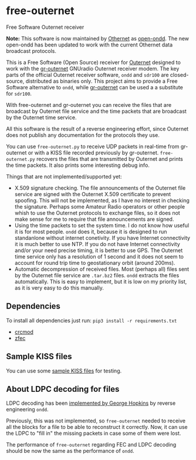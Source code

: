 # free-outernet
Free Software Outernet receiver

**Note:** This software is now maintained by [Othernet](https://othernet.is/) as
[open-ondd](https://github.com/Othernet-Project/open-ondd). The new open-ondd has
been updated to work with the current Othernet data broadcast protocols.

This is a Free Software (Open Source) receiver for
[Outernet](http://outernet.is/) designed to work with the
[gr-outernet](https://github.com/daniestevez/gr-outernet) GNUradio Outernet
receiver modem. The key parts of the official Outernet receiver software, `ondd`
and `sdr100` are closed-source, distributed as binaries only. This project aims
to provide a Free Software alternative to `ondd`, while
[gr-outernet](https://github.com/daniestevez/gr-outernet) can be used a a
substitute for `sdr100`.

With free-outernet and gr-outernet you can receive the files that are broadcast
by Outernet file service and the time packets that are broadcast by the Outernet
time service.

All this software is the result of a reverse engineering effort, since Outernet
does not publish any documentation for the protocols they use.

You can use `free-outernet.py` to receive UDP packets in real-time from
gr-outernet or with a KISS file recorded previously by
gr-outernet. `free-outernet.py` recovers the files that are transmitted by
Outernet and prints the time packets. It also prints some interesting debug info.


Things that are not implemented/supported yet:

 * X.509 signature checking. The file announcements of the Outernet file service
   are signed with the Outernet X.509 certificate to prevent spoofing. This will
   not be implemented, as I have no interest in checking the signature. Perhaps
   some Amateur Radio operators or other people whish to use the Outernet
   protocols to exchange files, so it does not make sense for me to require
   that file announcements are signed.
 * Using the time packets to set the system time. I do not know how useful it
   is for most people. `ondd` does it, because it is designed to run standanlone
   without internet conetivity. If you have Internet connectivity it is much
   better to use NTP. If you do not have Internet connectivity and/or your need
   precise timing, it is better to use GPS. The Outernet time service only has a
   resolution of 1 second and it does not seem to account for round trip time to
   geostationary orbit (around 200ms).
 * Automatic decompression of received files. Most (perhaps all) files sent by
   the Outernet file service are `.tar.bz2` files. `ondd` extracts the files
   automatically. This is easy to implement, but it is low on my priority list,
   as it is very easy to do this manually.

## Dependencies

To install all dependencies just run: `pip3 install -r requirements.txt`

 * [crcmod](https://pypi.python.org/pypi/crcmod)
 * [zfec](https://pypi.python.org/pypi/zfec)

## Sample KISS files

You can use some [sample KISS files](https://drive.google.com/open?id=0B2pPGQkeEAfdbXFZNThCb1BLMzg) for testing.

## About LDPC decoding for files

LDPC decoding has been [implemented by George
Hopkins](https://github.com/daniestevez/free-outernet/pull/4) by reverse
engineering `ondd`.

Previously, this was not implemented, so `free-outernet` needed to receive all
the blocks for a file to be able to reconstruct it correctly. Now, it can use
the LDPC to "fill in" the missing packets in case some of them were lost.

The performance of `free-outernet` regarding FEC and LDPC decoding should
be now the same as the performance of `ondd`.
